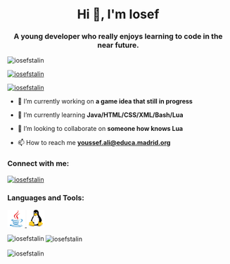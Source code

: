 <h1 align="center">Hi 👋, I'm Iosef</h1>
<h3 align="center">A young developer who really enjoys learning to code in the near future.</h3>

<p align="left"> <img src="https://komarev.com/ghpvc/?username=iosefstalin&label=Profile%20views&color=0e75b6&style=flat" alt="iosefstalin" /> </p>

<p align="left"> <a href="https://github.com/ryo-ma/github-profile-trophy"><img src="https://github-profile-trophy.vercel.app/?username=iosefstalin" alt="iosefstalin" /></a> </p>

<p align="left"> <a href="https://twitter.com/iosefstalin" target="blank"><img src="https://img.shields.io/twitter/follow/iosefstalin?logo=twitter&style=for-the-badge" alt="iosefstalin" /></a> </p>

- 🔭 I’m currently working on **a game idea that still in progress**

- 🌱 I’m currently learning **Java/HTML/CSS/XML/Bash/Lua**

- 👯 I’m looking to collaborate on **someone how knows Lua**

- 📫 How to reach me **youssef.ali@educa.madrid.org**

<h3 align="left">Connect with me:</h3>
<p align="left">
<a href="https://twitter.com/iosefstalin" target="blank"><img align="center" src="https://raw.githubusercontent.com/rahuldkjain/github-profile-readme-generator/master/src/images/icons/Social/twitter.svg" alt="iosefstalin" height="30" width="40" /></a>
</p>

<h3 align="left">Languages and Tools:</h3>
<p align="left"> <a href="https://www.java.com" target="_blank" rel="noreferrer"> <img src="https://raw.githubusercontent.com/devicons/devicon/master/icons/java/java-original.svg" alt="java" width="40" height="40"/> </a> <a href="https://www.linux.org/" target="_blank" rel="noreferrer"> <img src="https://raw.githubusercontent.com/devicons/devicon/master/icons/linux/linux-original.svg" alt="linux" width="40" height="40"/> </a> </p>

<p><img align="left" src="https://github-readme-stats.vercel.app/api/top-langs?username=iosefstalin&show_icons=true&locale=en&layout=compact" alt="iosefstalin" /></p>

<p>&nbsp;<img align="center" src="https://github-readme-stats.vercel.app/api?username=iosefstalin&show_icons=true&locale=en" alt="iosefstalin" /></p>

<p><img align="center" src="https://github-readme-streak-stats.herokuapp.com/?user=iosefstalin&" alt="iosefstalin" /></p>
